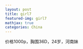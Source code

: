 ```yaml
---
layout: post
title: girl7
featured-img: girl7
mathjax: true
categories: China
---
```


价格1000p，胸围36D，24岁，河南妹